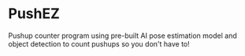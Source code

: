 # PushEZ
Pushup counter program using pre-built AI pose estimation model and object detection to count pushups so you don't have to!
